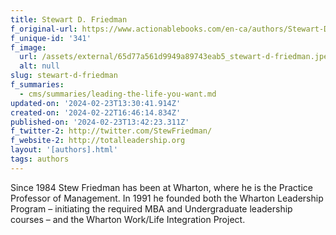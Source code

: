 ```yaml
---
title: Stewart D. Friedman
f_original-url: https://www.actionablebooks.com/en-ca/authors/Stewart-D.-Friedman/
f_unique-id: '341'
f_image:
  url: /assets/external/65d77a561d9949a89743eab5_stewart-d-friedman.jpeg
  alt: null
slug: stewart-d-friedman
f_summaries:
  - cms/summaries/leading-the-life-you-want.md
updated-on: '2024-02-23T13:30:41.914Z'
created-on: '2024-02-22T16:46:14.834Z'
published-on: '2024-02-23T13:42:23.311Z'
f_twitter-2: http://twitter.com/StewFriedman/
f_website-2: http://totalleadership.org
layout: '[authors].html'
tags: authors
---
```


Since 1984 Stew Friedman has been at Wharton, where he is the Practice Professor of Management. In 1991 he founded both the Wharton Leadership Program – initiating the required MBA and Undergraduate leadership courses – and the Wharton Work/Life Integration Project.
